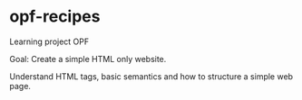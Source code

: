 # opf-recipes
Learning project OPF

Goal: Create a simple HTML only website.

Understand HTML tags, basic semantics and how to structure a simple web page.